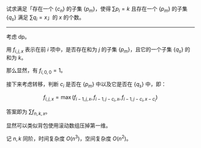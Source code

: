 试求满足「存在一个 $\{c_n\}$ 的子集 $\{p_m\}$，使得 $\sum p_i=k$ 且存在一个 $\{p_m\}$ 的子集 $\{q_s\}$ 满足 $\sum q_i=x$」的 $x$ 的个数。

---

考虑 dp。

用 $f_{i,j,x}$ 表示在前 $i$ 项中，是否存在和为 $j$ 的子集 $\{p_m\}$，且它的一个子集 $\{q_s\}$ 的和为 $k$。

那么显然，有 $f_{i,0,0}=1$。

接下来考虑转移，判断 $c_i$ 是否在 $\{p_m\}$ 中以及它是否在 $\{q_s\}$ 中，即：

$$
f_{i,j,x}=\max(f_{i-1,j,x},f_{i-1,j-c_i,x},f_{i-1,j-c_i,x-c_i})
$$

答案即为 $\sum f_{n,k,x}$。

显然可以类似背包使用滚动数组压掉第一维。

记 $n,k$ 同阶，时间复杂度 $O(n^3)$，空间复杂度 $O(n^2)$。